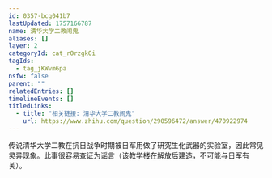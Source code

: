 ```yaml
---
id: 0357-bcg041b7
lastUpdated: 1757166787
name: 清华大学二教闹鬼
aliases: []
layer: 2
categoryId: cat_r0rzgkOi
tagIds:
  - tag_jKWvm6pa
nsfw: false
parent: ""
relatedEntries: []
timelineEvents: []
titledLinks:
  - title: "相关链接: 清华大学二教闹鬼"
    url: https://www.zhihu.com/question/290596472/answer/470922974
---
```


传说清华大学二教在抗日战争时期被日军用做了研究生化武器的实验室，因此常见灵异现象。此事很容易查证为谣言（该教学楼在解放后建造，不可能与日军有关）。
